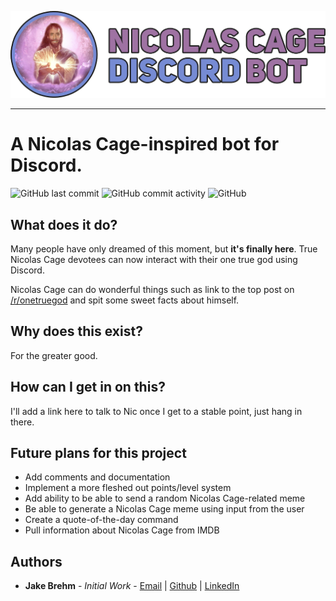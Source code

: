 <p align="center">
  <img src="https://github.com/jakebrehm/cage-discord-bot/blob/master/img/logo.png" alt="Nicolas Cage Discord Bot Logo"/>
</p>

---

# A Nicolas Cage-inspired bot for Discord.

![GitHub last commit](https://img.shields.io/github/last-commit/jakebrehm/cage-discord-bot?color=violet)
![GitHub commit activity](https://img.shields.io/github/commit-activity/w/jakebrehm/cage-discord-bot?color=violet)
![GitHub](https://img.shields.io/github/license/jakebrehm/cage-discord-bot?color=violet)

## What does it do?

Many people have only dreamed of this moment, but **it's finally here**. True Nicolas Cage devotees can now interact with their one true god using Discord.

Nicolas Cage can do wonderful things such as link to the top post on [/r/onetruegod](https://www.reddit.com/r/onetruegod) and spit some sweet facts about himself.

## Why does this exist?

For the greater good.

## How can I get in on this?

I'll add a link here to talk to Nic once I get to a stable point, just hang in there.

## Future plans for this project

- Add comments and documentation
- Implement a more fleshed out points/level system
- Add ability to be able to send a random Nicolas Cage-related meme
- Be able to generate a Nicolas Cage meme using input from the user
- Create a quote-of-the-day command
- Pull information about Nicolas Cage from IMDB

## Authors
- **Jake Brehm** - *Initial Work* - [Email](mailto:mail@jakebrehm.com) | [Github](http://github.com/jakebrehm) | [LinkedIn](http://linkedin.com/in/jacobbrehm)